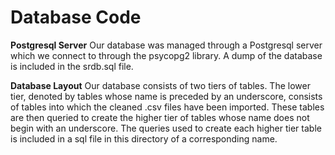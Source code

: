 # Database Code

**Postgresql Server**
Our database was managed through a Postgresql server which we connect to through the psycopg2 library. A dump of the database is included in the srdb.sql file.

**Database Layout**
Our database consists of two tiers of tables. The lower tier, denoted by tables whose name is preceded by an underscore, consists of tables into which the cleaned .csv files have been imported. These tables are then queried to create the higher tier of tables whose name does not begin with an underscore. The queries used to create each higher tier table is included in a sql file in this directory of a corresponding name.




